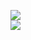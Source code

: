[![](https://img.shields.io/badge/Made%20With-Github%20Spray-lightgrey.svg?style=for-the-badge&logo=github)](https://github.com/Annihil/github-spray#2019)  
[![](https://i.imgur.com/2DrTn0Z.gif)](https://github.com/Annihil/github-spray)